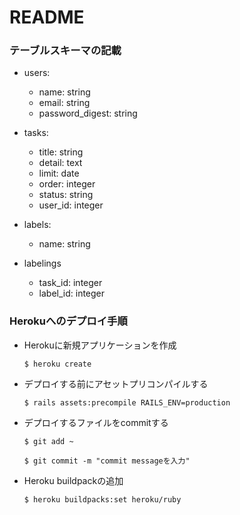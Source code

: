 # README

### テーブルスキーマの記載

- users:  
  - name: string  
  - email: string
  - password_digest: string

- tasks:  
  - title: string  
  - detail: text
  - limit: date
  - order: integer  
  - status: string  
  - user_id: integer     

- labels:
  - name: string  

- labelings
  - task_id: integer  
  - label_id: integer

### Herokuへのデプロイ手順

- Herokuに新規アプリケーションを作成

    `$ heroku create`

- デプロイする前にアセットプリコンパイルする

    `$ rails assets:precompile RAILS_ENV=production`

- デプロイするファイルをcommitする

  `$ git add ~ `

  `$ git commit -m "commit messageを入力"`

- Heroku buildpackの追加

  `$ heroku buildpacks:set heroku/ruby`
